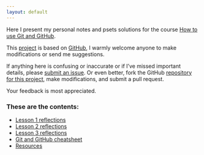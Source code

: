 ```yaml
---
layout: default
---
```


<!-- quotes-from-README.md-and-CONTRIBUTING.md -->

Here I present my personal notes and psets solutions for the course [How to use Git and GitHub](https://www.udacity.com/course/how-to-use-git-and-github--ud775).

This [project][repository] is based on [GitHub][acdse], I warmly welcome anyone to make modifications or send me suggestions.

If anything here is confusing or inaccurate or if I’ve missed important details, please [submit an issue][issue].
Or even better, fork the GitHub [repository for this project][repository], make modifications, and submit a pull request.

Your feedback is most appreciated.

[acdse]: https://github.com/acdse
[repository]: https://github.com/acdse/ud775
[issue]: https://github.com/acdse/ud775/issues

### These are the contents:

- [Lesson 1 reflections](./pages/lesson-1-reflections.html)
- [Lesson 2 reflections](./pages/lesson-2-reflections.html)
- [Lesson 3 reflections](./pages/lesson-3-reflections.html)
- [Git and GitHub cheatsheet](./pages/cheatsheet.html)
- [Resources](./pages/resources.html)
